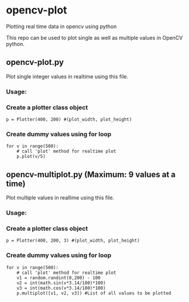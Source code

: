 # opencv-plot   
Plotting real time data in opencv using python   

This repo can be used to plot single as well as multiple values in OpenCV python.    
## opencv-plot.py   
Plot single integer values in realtime using this file.     

### Usage:        
### Create a plotter class object  
```
p = Plotter(400, 200) #(plot_width, plot_height)   
```   

### Create dummy values using for loop     
```
for v in range(500):    
	# call 'plot' method for realtime plot    
	p.plot(v/5)     
```     
  
## opencv-multiplot.py  (Maximum: 9 values at a time)     
Plot multiple values in reallime  using this file.    

### Usage:    
### Create a plotter class object    
```
p = Plotter(400, 200, 3) #(plot_width, plot_height)    
```

### Create dummy values using for loop    
```
for v in range(500):    
	# call 'plot' method for realtime plot    
	v1 = random.randint(0,200) - 100       
	v2 = int(math.sin(v*3.14/180)*100)      
	v3 = int(math.cos(v*3.14/180)*100)        
	p.multiplot([v1, v2, v3]) #List of all values to be plotted        
```
 


